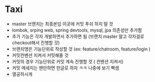 # Taxi

  - master 브랜치는 최종본임 이곳에 커밋 푸쉬 하지 말 것
  - lombok, srping web, spring devtools, mysql, jpa 의존성만 추가함
  - 추가 기능은 각자 개발하면서 추가하면 됨 (브랜치 master 말고 각자걸로 checkout해서 진행할 것)
  - 브랜치명은 기능단위로 작성할 것 (ex: feature/chatroom, feature/login )
  - 커밋컨벤션 지켜서 커밋해줄 것
  - 커밋의 경우 기능단위로 커밋 계속 진행할 것 ( 컨벤션 지켜서)
  - 커밋 메세지는 왠만하면 한글로 하자 ㅋㅋ 나중에 보기 빡셈
  - 열공하시게
